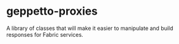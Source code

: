 # geppetto-proxies

A library of classes that will make it easier to manipulate and build
responses for Fabric services.
